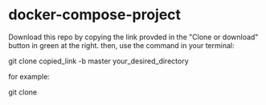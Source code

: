 # docker-compose-project

Download this repo by copying the link provded in the "Clone or download" button in green at the right.
then, use the command in your terminal:

git clone copied_link -b master your_desired_directory

for example:

git clone 
